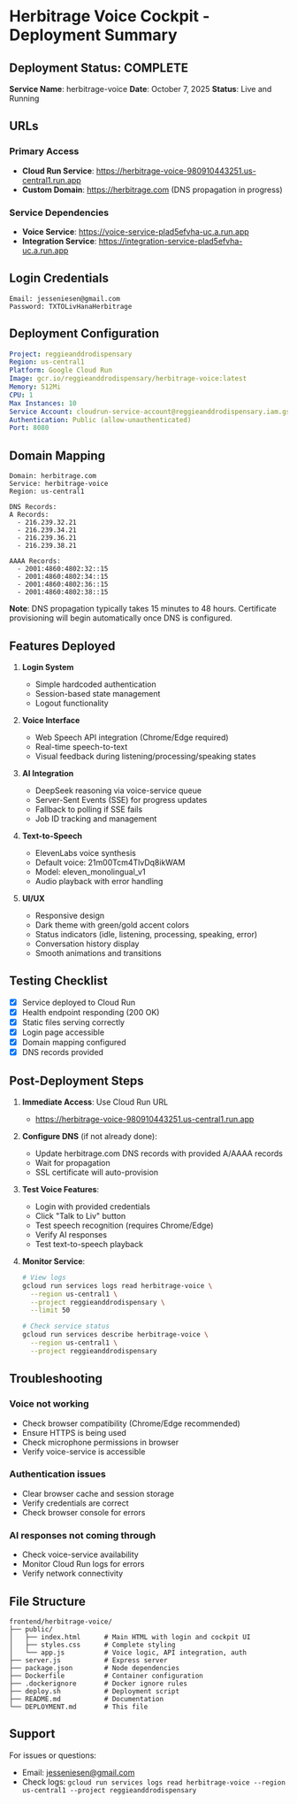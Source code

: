 # Herbitrage Voice Cockpit - Deployment Summary

## Deployment Status: COMPLETE

**Service Name**: herbitrage-voice
**Date**: October 7, 2025
**Status**: Live and Running

## URLs

### Primary Access

- **Cloud Run Service**: <https://herbitrage-voice-980910443251.us-central1.run.app>
- **Custom Domain**: <https://herbitrage.com> (DNS propagation in progress)

### Service Dependencies

- **Voice Service**: <https://voice-service-plad5efvha-uc.a.run.app>
- **Integration Service**: <https://integration-service-plad5efvha-uc.a.run.app>

## Login Credentials

```
Email: jesseniesen@gmail.com
Password: TXTOLivHanaHerbitrage
```

## Deployment Configuration

```yaml
Project: reggieanddrodispensary
Region: us-central1
Platform: Google Cloud Run
Image: gcr.io/reggieanddrodispensary/herbitrage-voice:latest
Memory: 512Mi
CPU: 1
Max Instances: 10
Service Account: cloudrun-service-account@reggieanddrodispensary.iam.gserviceaccount.com
Authentication: Public (allow-unauthenticated)
Port: 8080
```

## Domain Mapping

```
Domain: herbitrage.com
Service: herbitrage-voice
Region: us-central1

DNS Records:
A Records:
  - 216.239.32.21
  - 216.239.34.21
  - 216.239.36.21
  - 216.239.38.21

AAAA Records:
  - 2001:4860:4802:32::15
  - 2001:4860:4802:34::15
  - 2001:4860:4802:36::15
  - 2001:4860:4802:38::15
```

**Note**: DNS propagation typically takes 15 minutes to 48 hours. Certificate provisioning will begin automatically once DNS is configured.

## Features Deployed

1. **Login System**
   - Simple hardcoded authentication
   - Session-based state management
   - Logout functionality

2. **Voice Interface**
   - Web Speech API integration (Chrome/Edge required)
   - Real-time speech-to-text
   - Visual feedback during listening/processing/speaking states

3. **AI Integration**
   - DeepSeek reasoning via voice-service queue
   - Server-Sent Events (SSE) for progress updates
   - Fallback to polling if SSE fails
   - Job ID tracking and management

4. **Text-to-Speech**
   - ElevenLabs voice synthesis
   - Default voice: 21m00Tcm4TlvDq8ikWAM
   - Model: eleven_monolingual_v1
   - Audio playback with error handling

5. **UI/UX**
   - Responsive design
   - Dark theme with green/gold accent colors
   - Status indicators (idle, listening, processing, speaking, error)
   - Conversation history display
   - Smooth animations and transitions

## Testing Checklist

- [x] Service deployed to Cloud Run
- [x] Health endpoint responding (200 OK)
- [x] Static files serving correctly
- [x] Login page accessible
- [x] Domain mapping configured
- [x] DNS records provided

## Post-Deployment Steps

1. **Immediate Access**: Use Cloud Run URL
   - <https://herbitrage-voice-980910443251.us-central1.run.app>

2. **Configure DNS** (if not already done):
   - Update herbitrage.com DNS records with provided A/AAAA records
   - Wait for propagation
   - SSL certificate will auto-provision

3. **Test Voice Features**:
   - Login with provided credentials
   - Click "Talk to Liv" button
   - Test speech recognition (requires Chrome/Edge)
   - Verify AI responses
   - Test text-to-speech playback

4. **Monitor Service**:

   ```bash
   # View logs
   gcloud run services logs read herbitrage-voice \
     --region us-central1 \
     --project reggieanddrodispensary \
     --limit 50

   # Check service status
   gcloud run services describe herbitrage-voice \
     --region us-central1 \
     --project reggieanddrodispensary
   ```

## Troubleshooting

### Voice not working

- Check browser compatibility (Chrome/Edge recommended)
- Ensure HTTPS is being used
- Check microphone permissions in browser
- Verify voice-service is accessible

### Authentication issues

- Clear browser cache and session storage
- Verify credentials are correct
- Check browser console for errors

### AI responses not coming through

- Check voice-service availability
- Monitor Cloud Run logs for errors
- Verify network connectivity

## File Structure

```
frontend/herbitrage-voice/
├── public/
│   ├── index.html      # Main HTML with login and cockpit UI
│   ├── styles.css      # Complete styling
│   └── app.js          # Voice logic, API integration, auth
├── server.js           # Express server
├── package.json        # Node dependencies
├── Dockerfile          # Container configuration
├── .dockerignore       # Docker ignore rules
├── deploy.sh           # Deployment script
├── README.md           # Documentation
└── DEPLOYMENT.md       # This file
```

## Support

For issues or questions:

- Email: <jesseniesen@gmail.com>
- Check logs: `gcloud run services logs read herbitrage-voice --region us-central1 --project reggieanddrodispensary`
